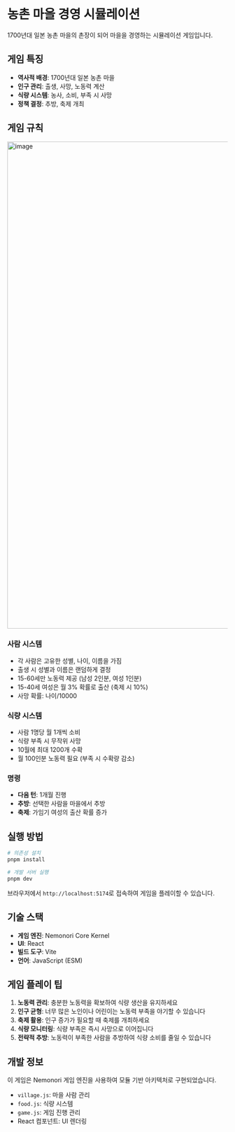 # 농촌 마을 경영 시뮬레이션

1700년대 일본 농촌 마을의 촌장이 되어 마을을 경영하는 시뮬레이션 게임입니다.

## 게임 특징

- **역사적 배경**: 1700년대 일본 농촌 마을
- **인구 관리**: 출생, 사망, 노동력 계산
- **식량 시스템**: 농사, 소비, 부족 시 사망
- **정책 결정**: 추방, 축제 개최

## 게임 규칙

<img width="1211" height="1113" alt="image" src="https://github.com/user-attachments/assets/c3c100de-ec99-4f01-9968-a5dd1de9a9c6" />


### 사람 시스템
- 각 사람은 고유한 성별, 나이, 이름을 가짐
- 출생 시 성별과 이름은 랜덤하게 결정
- 15-60세만 노동력 제공 (남성 2인분, 여성 1인분)
- 15-40세 여성은 월 3% 확률로 출산 (축제 시 10%)
- 사망 확률: 나이/10000

### 식량 시스템
- 사람 1명당 월 1개씩 소비
- 식량 부족 시 무작위 사망
- 10월에 최대 1200개 수확
- 월 100인분 노동력 필요 (부족 시 수확량 감소)

### 명령
- **다음 턴**: 1개월 진행
- **추방**: 선택한 사람을 마을에서 추방
- **축제**: 가임기 여성의 출산 확률 증가

## 실행 방법

```bash
# 의존성 설치
pnpm install

# 개발 서버 실행
pnpm dev
```

브라우저에서 `http://localhost:5174`로 접속하여 게임을 플레이할 수 있습니다.

## 기술 스택

- **게임 엔진**: Nemonori Core Kernel
- **UI**: React
- **빌드 도구**: Vite
- **언어**: JavaScript (ESM)

## 게임 플레이 팁

1. **노동력 관리**: 충분한 노동력을 확보하여 식량 생산을 유지하세요
2. **인구 균형**: 너무 많은 노인이나 어린이는 노동력 부족을 야기할 수 있습니다
3. **축제 활용**: 인구 증가가 필요할 때 축제를 개최하세요
4. **식량 모니터링**: 식량 부족은 즉시 사망으로 이어집니다
5. **전략적 추방**: 노동력이 부족한 사람을 추방하여 식량 소비를 줄일 수 있습니다

## 개발 정보

이 게임은 Nemonori 게임 엔진을 사용하여 모듈 기반 아키텍처로 구현되었습니다.

- `village.js`: 마을 사람 관리
- `food.js`: 식량 시스템
- `game.js`: 게임 진행 관리
- React 컴포넌트: UI 렌더링
